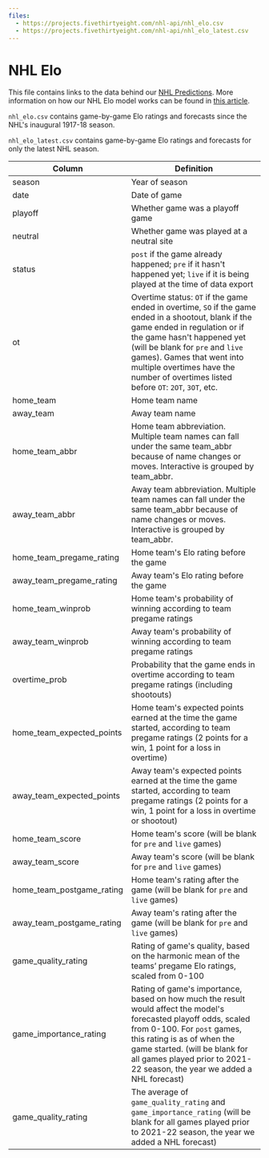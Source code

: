 ```yaml
---
files:
  - https://projects.fivethirtyeight.com/nhl-api/nhl_elo.csv
  - https://projects.fivethirtyeight.com/nhl-api/nhl_elo_latest.csv
---
```

# NHL Elo

This file contains links to the data behind our [NHL Predictions](https://projects.fivethirtyeight.com/2022-nhl-predictions/). More information on how our NHL Elo model works can be found in [this article](https://fivethirtyeight.com/methodology/how-our-nhl-predictions-work/).

`nhl_elo.csv` contains game-by-game Elo ratings and forecasts since the NHL's inaugural 1917-18 season.

`nhl_elo_latest.csv` contains game-by-game Elo ratings and forecasts for only the latest NHL season.


Column | Definition
-----| ---------
season | Year of season
date | Date of game
playoff | Whether game was a playoff game
neutral | Whether game was played at a neutral site
status | `post` if the game already happened; `pre` if it hasn't happened yet; `live` if it is being played at the time of data export
ot | Overtime status: `OT` if the game ended in overtime, `SO` if the game ended in a shootout, blank if the game ended in regulation or if the game hasn't happened yet (will be blank for `pre` and `live` games). Games that went into multiple overtimes have the number of overtimes listed before `OT`: `2OT`, `3OT`, etc.
home_team | Home team name
away_team | Away team name
home_team_abbr | Home team abbreviation. Multiple team names can fall under the same team_abbr because of name changes or moves. Interactive is grouped by team_abbr.
away_team_abbr | Away team abbreviation. Multiple team names can fall under the same team_abbr because of name changes or moves. Interactive is grouped by team_abbr.
home_team_pregame_rating | Home team's Elo rating before the game
away_team_pregame_rating | Away team's Elo rating before the game
home_team_winprob | Home team's probability of winning according to team pregame ratings
away_team_winprob | Away team's probability of winning according to team pregame ratings
overtime_prob | Probability that the game ends in overtime according to team pregame ratings (including shootouts)
home_team_expected_points | Home team's expected points earned at the time the game started, according to team pregame ratings (2 points for a win, 1 point for a loss in overtime)
away_team_expected_points | Away team's expected points earned at the time the game started, according to team pregame ratings (2 points for a win, 1 point for a loss in overtime or shootout)
home_team_score | Home team's score (will be blank for `pre` and `live` games)
away_team_score | Away team's score (will be blank for `pre` and `live` games)
home_team_postgame_rating | Home team's rating after the game (will be blank for `pre` and `live` games)
away_team_postgame_rating | Away team's rating after the game (will be blank for `pre` and `live` games)
game_quality_rating | Rating of game's quality, based on the harmonic mean of the teams’ pregame Elo ratings, scaled from 0-100
game_importance_rating | Rating of game's importance, based on how much the result would affect the model's forecasted playoff odds, scaled from 0-100. For `post` games, this rating is as of when the game started. (will be blank for all games played prior to 2021-22 season, the year we added a NHL forecast)
game_quality_rating | The average of `game_quality_rating` and `game_importance_rating` (will be blank for all games played prior to 2021-22 season, the year we added a NHL forecast)
